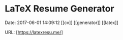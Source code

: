 # LaTeX Resume Generator

Date: 2017-06-01 14:09:12
[[cv]] [[generator]] [[latex]]

URL: [https://latexresu.me/]
